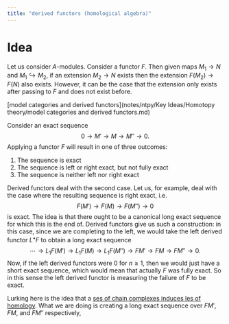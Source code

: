 ```yaml
---
title: "derived functors (homological algebra)"
---
```


# Idea
Let us consider $A$-modules. Consider a functor $F$. Then given maps $M_1\to N$ and $M_1\hookrightarrow M_2$, if an extension $M_2\to N$ exists then the extension $F(M_2)\to F(N)$ also exists. However, it can be the case that the extension only exists after passing to $F$ and does not exist before.

[model categories and derived functors](notes/ntpy/Key Ideas/Homotopy theory/model categories and derived functors.md)

Consider an exact sequence $$0\to M'\to M\to M''\to 0.$$ Applying a functor $F$ will result in one of three outcomes:
1. The sequence is exact
2. The sequence is left or right exact, but not fully exact
3. The sequence is neither left nor right exact

Derived functors deal with the second case. Let us, for example, deal with the case where the resulting sequence is right exact, i.e. $$F(M')\to F(M)\to F(M'')\to 0$$ is exact. The idea is that there ought to be a canonical long exact sequence for which this is the end of. Derived functors give us such a construction: in this case, since we are completing to the left, we would take the left derived functor $L^\bullet F$ to obtain a long exact sequence $$\cdots\to L_1F(M')\to L_1F(M)\to L_1F(M'')\to FM'\to FM\to FM''\to 0.$$ Now, if the left derived functors were 0 for $n\geq 1$, then we would just have a short exact sequence, which would mean that actually $F$ was fully exact. So in this sense the left derived functor is measuring the failure of $F$ to be exact.

Lurking here is the idea that a [ses of chain complexes induces les of homology](). What we are doing is creating a long exact sequence over $FM'$, $FM$, and $FM''$ respectively, 